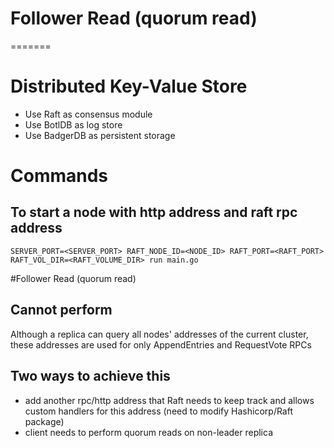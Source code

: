 # Follower Read (quorum read)
=======
# Distributed Key-Value Store
- Use Raft as consensus module
- Use BotlDB as log store
- Use BadgerDB as persistent storage

# Commands
## To start a node with http address and raft rpc address
```SERVER_PORT=<SERVER_PORT> RAFT_NODE_ID=<NODE_ID> RAFT_PORT=<RAFT_PORT> RAFT_VOL_DIR=<RAFT_VOLUME_DIR> run main.go```

#Follower Read (quorum read)
## Cannot perform 
Although a replica can query all nodes' addresses of the current cluster, 
these addresses are used for only AppendEntries and RequestVote RPCs

## Two ways to achieve this 
- add another rpc/http address that Raft needs to keep track 
and allows custom handlers for this address (need to modify Hashicorp/Raft package)
- client needs to perform quorum reads on non-leader replica

